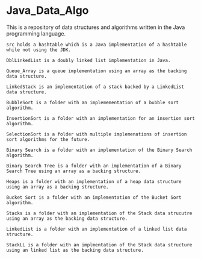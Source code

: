 # Java_Data_Algo

  This is a repository of data structures and algorithms written in the Java programming language. 
  
    src holds a hashtable which is a Java implementation of a hashtable while not using the JDK.  

    DblLinkedList is a doubly linked list implementation in Java.

    Queue_Array is a queue implementation using an array as the backing data structure.

    LinkedStack is an implementation of a stack backed by a LinkedList data structure.

    BubbleSort is a folder with an implemementation of a bubble sort algorithm.

    InsertionSort is a folder with an implementation for an insertion sort algorithm.

    SelectionSort is a folder with multiple implemenations of insertion sort algorithms for the future. 

    Binary Search is a folder with an implementation of the Binary Search algorithm.
    
    Binary Search Tree is a folder with an implementation of a Binary Search Tree using an array as a backing structure.
    
    Heaps is a folder with an implementation of a heap data structure using an array as a backing structure.
    
    Bucket Sort is a folder with an implementation of the Bucket Sort algorithm.
    
    Stacks is a folder with an implementation of the Stack data strucutre using an array as the backing data structure.
    
    LinkedList is a folder with an implementation of a linked list data structure.
    
    StackLL is a folder with an implmentation of the Stack data structure using an linked list as the backing data structure. 
